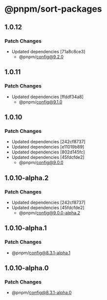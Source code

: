 # @pnpm/sort-packages

## 1.0.12

### Patch Changes

- Updated dependencies [71a8c8ce3]
  - @pnpm/config@9.2.0

## 1.0.11

### Patch Changes

- Updated dependencies [ffddf34a8]
  - @pnpm/config@9.1.0

## 1.0.10

### Patch Changes

- Updated dependencies [242cf8737]
- Updated dependencies [e11019b89]
- Updated dependencies [802d145fc]
- Updated dependencies [45fdcfde2]
  - @pnpm/config@9.0.0

## 1.0.10-alpha.2

### Patch Changes

- Updated dependencies [242cf8737]
- Updated dependencies [45fdcfde2]
  - @pnpm/config@9.0.0-alpha.2

## 1.0.10-alpha.1

### Patch Changes

- @pnpm/config@8.3.1-alpha.1

## 1.0.10-alpha.0

### Patch Changes

- @pnpm/config@8.3.1-alpha.0
